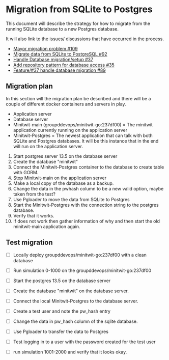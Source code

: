 # Migration from SQLite to Postgres

This document will describe the strategy for how to migrate from the running SQLite database to a new Postgres database.

It will also link to the issues/ discussions that have occurred in the process.
- [Mayor migration problem #109](https://github.com/DevelOpsITU/MiniTwit/issues/109)
- [Migrate data from SQLite to PostgreSQL #92](https://github.com/DevelOpsITU/MiniTwit/issues/92)
- [Handle Database migration/setup #37 ](https://github.com/DevelOpsITU/MiniTwit/issues/37)
- [Add repository pattern for database access #35](https://github.com/DevelOpsITU/MiniTwit/issues/35)
- [Feature/#37 handle database migration #89](https://github.com/DevelOpsITU/MiniTwit/pull/89)

## Migration plan

In this section will the migration plan be described and there will be a couple of different docker containers and servers in play.

- Application server
- Database server
- Minitwit-main (groupddevops/minitwit-go:237df00) = The minitwit application currently running on the application server
- Minitwit-Postgres = The newest application that can talk with both SQLite and Postgres databases. It will be this instance that in the end will run on the application server.



1. Start postgres server 13.5 on the database server
2. Create the database "minitwit"
3. Connect the Minitwit-Postgres container to the database to create table with GORM.
4. Stop Minitwit-main on the application server
5. Make a local copy of the database as a backup.
6. Change the data in the pwhash column to be a new valid option, maybe taken from the test?
7. Use Pgloader to move the data from SQLite to Postgres
8. Start the Minitwit-Postgres with the connection string to the postgres database.
9. Verify that it works. 
10. If does not work then gather information of why and then start the old minitwit-main application again.


## Test migration

- [ ] Locally deploy groupddevops/minitwit-go:237df00 with a clean database
- [ ] Run simulation 0-1000 on the groupddevops/minitwit-go:237df00
- [ ] Start the postgres 13.5 on the database server
- [ ] Create the database "minitwit" on the database server.
- [ ] Connect the local Minitwit-Postgres to the database server.
- [ ] Create a test user and note the pw_hash entry
- [ ] Change the data in pw_hash column of the sqlite database.
- [ ] Use Pgloader to transfer the data to Postgres
- [ ] Test logging in to a user with the password created for the test user 
- [ ] run simulation 1001-2000 and verify that it looks okay.


